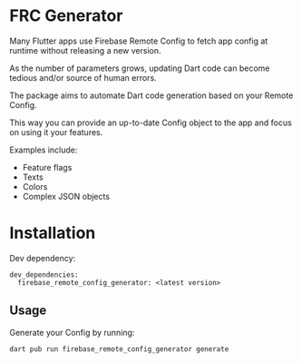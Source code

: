 # FRC Generator

Many Flutter apps use Firebase Remote Config to fetch app config at runtime without releasing a new version.

As the number of parameters grows, updating Dart code can become tedious and/or source of human errors. 

The package aims to automate Dart code generation based on your Remote Config.

This way you can provide an up-to-date Config object to the app and focus on using it your features.


Examples include:
* Feature flags
* Texts
* Colors
* Complex JSON objects

# Installation

Dev dependency:

```
dev_dependencies:
  firebase_remote_config_generator: <latest version>
```

## Usage

Generate your Config by running:

```dart pub run firebase_remote_config_generator generate```

